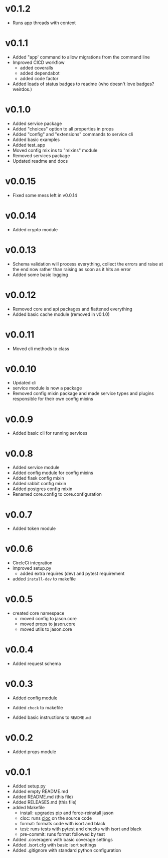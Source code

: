 v0.1.2
======

- Runs app threads with context


v0.1.1
======

- Added "app' command to allow migrations from the command line
- Improved CICD workflow
  - added coveralls
  - added dependabot
  - added code factor
- Added loads of status badges to readme (who doesn't love badges? weirdos.)

v0.1.0
======

- Added service package
- Added "choices" option to all properties in props
- Added "config" and "extensions" commands to service cli
- Added basic examples
- Added test_app
- Moved config mix ins to "mixins" module
- Removed services package
- Updated readme and docs

v0.0.15
======

- Fixed some mess left in v0.0.14

v0.0.14
=======

- Added crypto module

v0.0.13
=======

- Schema validation will process everything, 
collect the errors and raise at the end now rather than raising as soon as it hits an error
- Added some basic logging

v0.0.12
=======

- Removed core and api packages and flattened everything
- Added basic cache module (removed in v0.1.0)

v0.0.11
=======

- Moved cli methods to class

v0.0.10
=======

- Updated cli 
- service module is now a package
- Removed config mixin package and made service types and plugins responsible for their own config mixins

v0.0.9
======

- Added basic cli for running services

v0.0.8
======

- Added service module
- Added config module for config mixins
- Added flask config mixin
- Added rabbit config mixin
- Added postgres config mixin
- Renamed core.config to core.configuration

v0.0.7
======

- Added token module

v0.0.6
======

- CircleCi integration
- improved setup.py
    - added extra requires (dev) and pytest requirement
- added `install-dev` to makefile

    
v0.0.5
======

- created core namespace
    - moved config to jason.core
    - moved props to jason.core
    - moved utils to jason.core

v0.0.4
======

- Added request schema

v0.0.3
======

- Added config module

- Added `check` to makefile
- Added basic instructions to `README.md`

v0.0.2
======

- Added props module

v0.0.1
======

- Added setup.py
- Added empty README.md
- Added README.md (this file)
- Added RELEASES.md (this file)
- added Makefile
    - install: upgrades pip and force-reinstall jason
    - cloc: runs [cloc](https://github.com/AlDanial/cloc) on the source code 
    - format: formats code with isort and black
    - test:  runs tests with pytest and checks with isort and black
    - pre-commit: runs format followed by test
- Added .coveragerc with basic coverage settings
- Added .isort.cfg with basic isort settings
- Added .gitignore with standard python configuration
